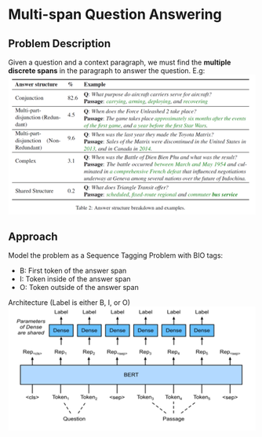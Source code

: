 # Multi-span Question Answering
## Problem Description
Given a question and a context paragraph, we must find the **multiple discrete spans** in the paragraph to answer the question.
E.g:
<img src="img/data.png" alt="image of examples">
## Approach
Model the problem as a Sequence Tagging Problem with BIO tags:
- B: First token of the answer span
- I: Token inside of the answer span
- O: Token outside of the answer span

Architecture (Label is either B, I, or O)
<img src="img/multispan_qa.jpg" alt="image of model architecture">